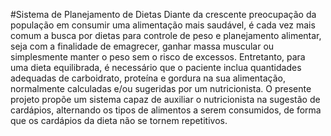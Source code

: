 
 #Sistema de Planejamento de Dietas 
Diante da crescente preocupação da população em consumir uma alimentação mais
saudável, é cada vez mais comum a busca por dietas para controle de peso e planejamento
alimentar, seja com a finalidade de emagrecer, ganhar massa muscular ou simplesmente
manter o peso sem o risco de excessos. Entretanto, para uma dieta equilibrada, é
necessário que o paciente inclua quantidades adequadas de carboidrato, proteína e gordura
na sua alimentação, normalmente calculadas e/ou sugeridas por um nutricionista. O
presente projeto propõe um sistema capaz de auxiliar o nutricionista na sugestão de
cardápios, alternando os tipos de alimentos a serem consumidos, de forma que os
cardápios da dieta não se tornem repetitivos.
